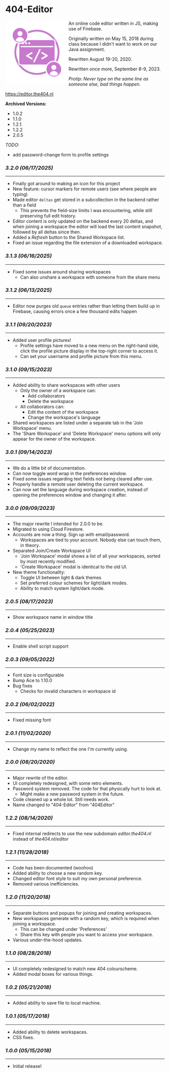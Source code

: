 # 404-Editor
<img align=left height="200" src="https://github.com/the404devs/404-editor/blob/master/icon_white_1024.png">
An online code editor written in JS, making use of Firebase.

Originally written on May 15, 2018 during class because I didn't want to work on our Java assignment.

Rewritten August 19-20, 2020.

Rewritten once more, September 8-9, 2023.

*Protip: Never type on the same line as someone else, bad things happen.*

https://editor.the404.nl

**Archived Versions:**
- 1.0.2
- 1.1.0
- 1.2.1
- 1.2.2
- 2.0.5


*TODO:*
- add password-change form to profile settings


### *3.2.0 (06/17/2025)*
------------------------
- Finally got around to making an icon for this project
- New feature: cursor markers for remote users (see where people are typing)
- Made editor `deltas` get stored in a subcollection in the backend rather than a field
    - This prevents the field-size limits I was encountering, while still preserving full edit history.
- Editor content is only updated on the backend every 20 deltas, and when joining a workspace the editor will load the last content snapshot, followed by all deltas since then.
- Added a *Refresh* button to the Shared Workspace list.
- Fixed an issue regarding the file extension of a downloaded workspace.

### *3.1.3 (06/16/2025)*
------------------------
- Fixed some issues around sharing workspaces
     - Can also unshare a workspace with someone from the share menu

### *3.1.2 (06/13/2025)*
------------------------
- Editor now purges old `queue` entries rather than letting them build up in Firebase, causing errors once a few thousand edits happen

### *3.1.1 (09/20/2023)*
------------------------
- Added user profile pictures!
    - Profile settings have moved to a new menu on the right-hand side, click the profile picture display in the top-right corner to access it.
    - Can set your username and profile picture from this menu.

### *3.1.0 (09/15/2023)*
------------------------
- Added ability to share workspaces with other users
    - Only the owner of a workspace can:
        - Add collaborators
        - Delete the workspace
    - All collaborators can:
        - Edit the content of the workspace
        - Change the workspace's language
- Shared workspaces are listed under a separate tab in the 'Join Workspace' menu.
- The 'Share Workspace' and 'Delete Workspace' menu options will only appear for the owner of the workspace.

### *3.0.1 (09/14/2023)*
------------------------
- We do a little bit of documentation.
- Can now toggle word wrap in the preferences window.
- Fixed some issues regarding text fields not being cleared after use.
- Properly handle a remote user deleting the current workspace.
- Can now set the language during workspace creation, instead of opening the preferences window and changing it after.

### *3.0.0 (09/09/2023)*
------------------------
- The major rewrite I intended for 2.0.0 to be.
- Migrated to using Cloud Firestore.
- Accounts are now a thing. Sign up with email/password.
    - Workspaces are tied to your account. Nobody else can touch them, in theory.
- Separated Join/Create Workspace UI
    - 'Join Workspace' modal shows a list of all your workspaces, sorted by most recently modified.
    - 'Create Workspace' modal is identical to the old UI.
- New theme functionality:
    - Toggle UI between light & dark themes
    - Set preferred colour schemes for light/dark modes.
    - Ability to match system light/dark mode.

### *2.0.5 (08/17/2023)*
------------------------
- Show workspace name in window title

### *2.0.4 (05/25/2023)*
------------------------
- Enable shell script support

### *2.0.3 (09/05/2022)*
------------------------
- Font size is configurable
- Bump Ace to 1.10.0
- Bug fixes
    - Checks for invalid characters in workspace id

### *2.0.2 (06/02/2022)*
------------------------
- Fixed missing font

### *2.0.1 (11/02/2020)*
------------------------
- Change my name to reflect the one I'm currently using.

### *2.0.0 (08/20/2020)*
------------------------
- Major rewrite of the editor.
- UI completely redesigned, with some retro elements.
- Password system removed. The code for that physically hurt to look at.
    - Might make a new password system in the future.
- Code cleaned up a whole lot. Still needs work.
- Name changed to "404-Editor" from "404Editor"

### *1.2.2 (08/14/2020)*
------------------------
- Fixed internal redirects to use the new subdomain *editor.the404.nl* instead of *the404.nl/editor*

### *1.2.1 (11/28/2018)*
------------------------
- Code has been documented (woohoo)
- Added ability to choose a new random key.
- Changed editor font style to suit my own personal preference.
- Removed various inefficiencies.

### *1.2.0 (11/20/2018)*
------------------------
- Separate buttons and popups for joining and creating workspaces.
- New workspaces generate with a random key, which is required when joining a workspace.
    - This can be changed under 'Preferences'
    - Share this key with people you want to access your workspace.
- Various under-the-hood updates.

### *1.1.0 (08/28/2018)*
------------------------
- UI completely redesigned to match new 404 colourscheme.
- Added modal boxes for various things.

### *1.0.2 (05/21/2018)*
------------------------
- Added ability to save file to local machine.

### *1.0.1 (05/17/2018)*
------------------------
- Added ability to delete workspaces.
- CSS fixes.

### *1.0.0 (05/15/2018)*
------------------------
- Initial release!
